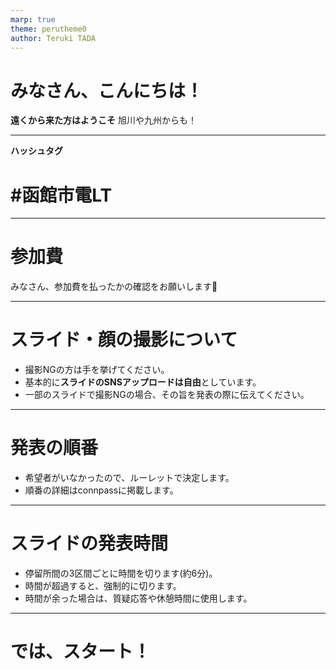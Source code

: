 ```yaml
---
marp: true
theme: perutheme0
author: Teruki TADA
---
```


# みなさん、こんにちは！

**遠くから来た方はようこそ**
旭川や九州からも！

---

**ハッシュタグ**
# #函館市電LT

---

# 参加費
みなさん、参加費を払ったかの確認をお願いします👀

---

# スライド・顔の撮影について
- 撮影NGの方は手を挙げてください。
- 基本的に**スライドのSNSアップロードは自由**としています。
- 一部のスライドで撮影NGの場合、その旨を発表の際に伝えてください。

---

# 発表の順番
- 希望者がいなかったので、ルーレットで決定します。
- 順番の詳細はconnpassに掲載します。

---

# スライドの発表時間
- 停留所間の3区間ごとに時間を切ります(約6分)。
- 時間が超過すると、強制的に切ります。
- 時間が余った場合は、質疑応答や休憩時間に使用します。

---

# では、スタート！